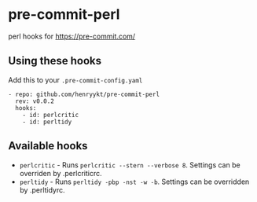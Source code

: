 # pre-commit-perl
perl hooks for https://pre-commit.com/

## Using these hooks

Add this to your `.pre-commit-config.yaml`

    - repo: github.com/henryykt/pre-commit-perl
      rev: v0.0.2
      hooks:
        - id: perlcritic
        - id: perltidy

## Available hooks

- `perlcritic` - Runs `perlcritic --stern --verbose 8`. Settings can be overriden by
.perlcriticrc.
- `perltidy` - Runs `perltidy -pbp -nst -w -b`. Settings can be overridden by
.perltidyrc.
